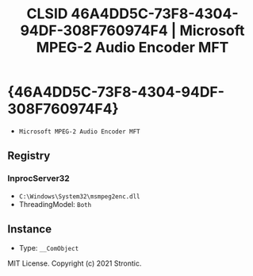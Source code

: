 ﻿---
title: "CLSID 46A4DD5C-73F8-4304-94DF-308F760974F4 | Microsoft MPEG-2 Audio Encoder MFT"
excerpt: What is COM-Object CLSID 46A4DD5C-73F8-4304-94DF-308F760974F4?
---

# {46A4DD5C-73F8-4304-94DF-308F760974F4}

* `Microsoft MPEG-2 Audio Encoder MFT`

## Registry


### InprocServer32

* `C:\Windows\System32\msmpeg2enc.dll`
* ThreadingModel: `Both`

## Instance

* Type: `__ComObject`

MIT License. Copyright (c) 2021 Strontic.


